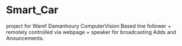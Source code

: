 # Smart_Car
project for Waref Damanhoury
ComputerVision Based line follower + remotely controlled via webpage + speaker for broadcasting Adds and Anouncements.

